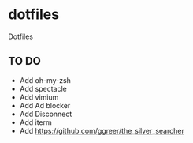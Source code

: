 # dotfiles
Dotfiles

## TO DO 

- Add oh-my-zsh
- Add spectacle
- Add vimium
- Add Ad blocker
- Add Disconnect
- Add iterm
- Add https://github.com/ggreer/the_silver_searcher
